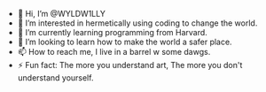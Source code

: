 - 👋 Hi, I’m @WYLDW1LLY
- 👀 I’m interested in hermetically using coding to change the world.
- 🌱 I’m currently learning programming from Harvard.
- 💞️ I’m looking to learn how to make the world a safer place.
- 📫 How to reach me, I live in a barrel w some dawgs.
- ⚡ Fun fact: The more you understand art, The more you don't understand yourself.

<!---
WYLDW1LLY/WYLDW1LLY is a ✨ special ✨ repository because its `README.md` (this file) appears on your GitHub profile.
You can click the Preview link to take a look at your changes.
--->
